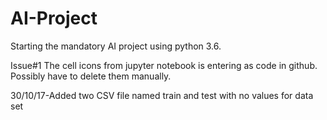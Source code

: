# AI-Project
Starting the mandatory AI project using python 3.6.

Issue#1 The cell icons from jupyter notebook is entering as code in github. Possibly have to delete them manually.

30/10/17-Added two CSV file named train and test with no values for data set
